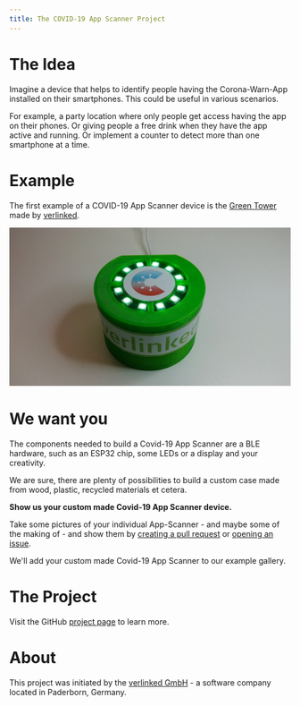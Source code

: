 ```yaml
---
title: The COVID-19 App Scanner Project
---
```


# The Idea

Imagine a device that helps to identify people having the Corona-Warn-App
installed on their smartphones. This could be useful in various scenarios.

For example, a party location where only people get access having the app on
their phones. Or giving people a free drink when they have the app
active and running. Or implement a counter to detect more than one smartphone
at a time.

# Example

The first example of a COVID-19 App Scanner device is the
[Green Tower](examples/green_tower) made by
[verlinked](https://www.verlinked.com).

![The 'Green Tower' by verlinked](examples/green_tower/media/greentower-makingof-18.jpg)

# We want you

The components needed to build a Covid-19 App Scanner are a BLE hardware, such as an ESP32 chip, some LEDs or a display and your creativity. 

We are sure, there are plenty of possibilities to build a custom case made from wood, plastic, recycled materials et cetera. 

**Show us your custom made Covid-19 App Scanner device.** 

Take some pictures of your individual App-Scanner - and maybe some of the making of - 
and show them by [creating a pull request](https://github.com/verlinked/covid19-app-scanner/pulls) or [opening an issue](https://github.com/verlinked/covid19-app-scanner/issues).

We'll add your custom made Covid-19 App Scanner to our example gallery.   
 

# The Project

Visit the GitHub [project page](https://github.com/verlinked/covid19-app-scanner) to learn more.

# About

This project was initiated by the [verlinked GmbH](https://www.verlinked.com) -
a software company located in Paderborn, Germany.
